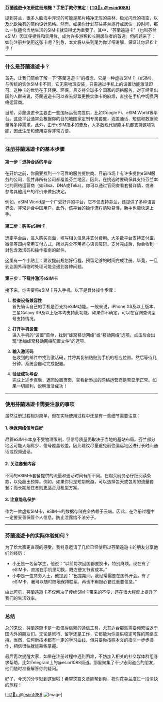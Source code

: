 **芬蘭遠遊卡怎麽註冊飛機？手把手教你搞定！[[TG💪+ @esim1088](https://t.me/s/esim1088)]**

提到芬兰，很多人脑海中浮现的可能是那片纯净无瑕的森林、极光闪烁的夜空，以及北欧独有的简约设计风格。然而，如果你计划前往芬兰旅行或居住一段时间，那么一张适合当地生活的SIM卡就显得尤为重要了。其中，“芬蘭遠遊卡”（也叫芬兰eSIM）因其便捷性和实用性，成为许多游客和长期居住者的首选。但问题来了：如何注册并使用这张卡呢？别急，本文将从头到尾为你详细讲解，保证让你轻松上手！

---

### 什么是芬蘭遠遊卡？

首先，让我们简单了解一下“芬蘭遠遊卡”的概念。它是一种虚拟SIM卡（eSIM），与传统的实体SIM卡不同，它无需物理安装，只需通过手机上的设置功能激活即可。这种卡的优势在于轻便、环保，且支持全球多个国家的网络服务。对于经常出国的人群来说，芬蘭遠遊卡可以省去频繁更换实体卡的麻烦，直接在手机中切换网络运营商。

目前，芬蘭遠遊卡主要由一些国际运营商提供，比如Google Fi、eSIM World等平台。这些平台通常会根据你的目的地国家定制专属套餐，涵盖通话、短信和数据流量等多种需求。此外，由于eSIM技术的普及，大多数现代智能手机都支持这项功能，因此注册和使用变得非常方便。

---

### 注册芬蘭遠遊卡的基本步骤

#### 第一步：选择合适的平台
在开始之前，你需要找到一个可靠的服务提供商。目前市场上有许多提供eSIM服务的公司，但并非所有公司都覆盖芬兰地区。因此，在挑选时要确保其支持芬兰本地的网络运营商（如Elisa、DNA或Telia）。你可以通过官网查看套餐详情，或者参考其他用户的评价来做出决定。

例如，eSIM World是一个广受好评的平台，它不仅支持芬兰，还提供了多种语言界面，非常适合中国用户。此外，该平台的操作流程清晰易懂，新手也能快速上手。

#### 第二步：购买eSIM卡
选定平台后，进入购买页面，填写相关信息并支付费用。大多数平台支持支付宝、微信等国内常用支付方式，所以完全不用担心语言障碍。支付完成后，你会收到一封包含激活码和操作指南的邮件。

这里有一个小贴士：建议提前规划好行程，预留足够的时间完成注册。毕竟，一旦到达国外再临时处理可能会遇到各种问题。

#### 第三步：下载并激活eSIM卡
接下来，你需要将eSIM卡导入手机。以下是具体操作步骤：

1. **检查设备兼容性**  
   首先确认自己的手机是否支持eSIM功能。一般来说，iPhone XS及以上版本、三星Galaxy S9及以上版本均支持此功能。如果你不确定，可以在官网查询型号支持情况。

2. **打开手机设置**  
   进入手机的“设置”菜单，找到“蜂窝移动网络”或“移动网络”选项。点击后会出现“添加蜂窝移动网络配置文件”的选项。

3. **输入激活码**  
   在收到的邮件中找到激活码，并将其复制粘贴到手机的相应位置。然后等待几分钟，系统会自动完成配置。

4. **验证成功与否**  
   完成上述步骤后，返回设置页面，查看新添加的网络运营商是否显示正常。如果一切顺利，说明激活成功！

---

### 使用芬蘭遠遊卡需要注意的事项

虽然注册过程相对简单，但在实际使用过程中还是有一些细节需要注意：

#### 1. 确保网络信号良好
尽管eSIM卡本身不受物理限制，但信号质量仍取决于当地的基站布局。芬兰部分地区可能人烟稀少，信号覆盖较差，因此建议尽量避免前往偏远地区进行长时间通话或视频通话。

#### 2. 关注套餐内容
不同的eSIM卡套餐提供的流量和通话时间有所不同。在购买前务必仔细阅读条款，以免超出预算。例如，如果你只是短期旅游，可以选择包天或包周的流量套餐；而长期居住者则更适合月租型方案。

#### 3. 注意隐私保护
作为一款虚拟SIM卡，eSIM卡的数据存储完全依赖于云端。因此，在注册过程中一定要妥善保管个人信息，防止泄露给不法分子。

---

### 芬蘭遠遊卡的实际体验如何？

为了给大家更直观的感受，我特意邀请了几位已经使用过芬蘭遠遊卡的朋友分享他们的经历：

- 小王是一名留学生，他说：“以前每次回国都要换卡，特别麻烦。现在有了eSIM卡，直接在手机里切换，既方便又节省成本。”
- 小李是一位商务人士，他提到：“出差期间，我经常需要在国外开会。有了eSIM卡，我可以随时随地保持联系，再也不用担心错过重要信息。”

由此可见，芬蘭遠遊卡不仅解决了传统SIM卡带来的不便，还在很大程度上提升了我们的生活效率。

---

### 总结

总的来说，芬蘭遠遊卡是一款值得信赖的通信工具，尤其适合那些需要频繁往返于国内外的朋友们。无论是旅行、留学还是工作，它都能为你提供稳定可靠的网络支持。当然，任何新技术都有一定的学习曲线，但只要你按照本文的指引一步步操作，相信很快就能熟练掌握。

最后再次提醒大家，如果在注册过程中遇到困难，不妨加入相关的社交媒体群组寻求帮助，比如Telegram上的@esim1088频道。那里聚集了不少志同道合的朋友，他们随时准备解答你的疑问。

好了，今天的分享就到这里啦！希望这篇文章能帮到你，祝你在芬兰度过一段愉快的旅程！

[[TG💪+ @esim1088](https://t.me/s/esim1088) ![Image](https://i.postimg.cc/4NQfJmqS/Snipaste-2025-05-13-00-14-12.png)]